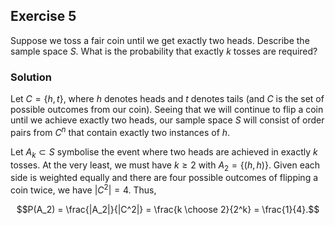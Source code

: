 ## Exercise 5

Suppose we toss a fair coin until we get exactly two heads. Describe the sample space $S$. What is the probability that exactly $k$ tosses are required?

### Solution

Let $C = \lbrace h, t \rbrace$, where $h$ denotes heads and $t$ denotes tails (and $C$ is the set of possible outcomes from our coin). Seeing that we will continue to flip a coin until we achieve exactly two heads, our sample space $S$ will consist of order pairs from $C^n$ that contain exactly two instances of $h$. 

Let $A_k \subset S$ symbolise the event where two heads are achieved in exactly $k$ tosses. At the very least, we must have $k \ge 2$ with $A_2 = \lbrace (h, h) \rbrace$. Given each side is weighted equally and there are four possible outcomes of flipping a coin twice, we have $|C^2| = 4$. Thus,

$$P(A_2) = \frac{|A_2|}{|C^2|} = \frac{k \choose 2}{2^k} = \frac{1}{4}.$$
